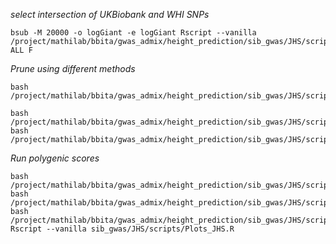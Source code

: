 *select intersection of UKBiobank and WHI SNPs*
```
bsub -M 20000 -o logGiant -e logGiant Rscript --vanilla /project/mathilab/bbita/gwas_admix/height_prediction/sib_gwas/JHS/scripts/giant_sib.R ALL F
```
*Prune using different methods*

```
bash /project/mathilab/bbita/gwas_admix/height_prediction/sib_gwas/JHS/scripts/LD_prun_sib.bash
```


```
bash /project/mathilab/bbita/gwas_admix/height_prediction/sib_gwas/JHS/scripts/combine_Rds_v2.sh
bash /project/mathilab/bbita/gwas_admix/height_prediction/sib_gwas/JHS/scripts/run_this.sh
```
*Run polygenic scores*
```
bash /project/mathilab/bbita/gwas_admix/height_prediction/sib_gwas/JHS/scripts/calc_PGS.sh
bash /project/mathilab/bbita/gwas_admix/height_prediction/sib_gwas/JHS/scripts/combine_Rds_PGS.sh	
bash /project/mathilab/bbita/gwas_admix/height_prediction/sib_gwas/JHS/scripts/run_this_PGS.sh
Rscript --vanilla sib_gwas/JHS/scripts/Plots_JHS.R
```


